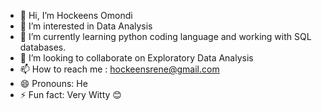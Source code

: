 - 👋 Hi, I’m Hockeens Omondi 
- 👀 I’m interested in Data Analysis 
- 🌱 I’m currently learning python coding language and working with SQL databases.
- 💞️ I’m looking to collaborate on Exploratory Data Analysis 
- 📫 How to reach me : hockeensrene@gmail.com
- 😄 Pronouns: He
- ⚡ Fun fact: Very Witty 😊

<!---
Hockeens/Hockeens is a ✨ special ✨ repository because its `README.md` (this file) appears on your GitHub profile.
You can click the Preview link to take a look at your changes.
--->
